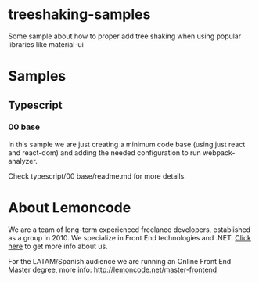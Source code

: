# treeshaking-samples

Some sample about how to proper add tree shaking when using popular libraries like material-ui

# Samples

## Typescript

### 00 base

In this sample we are just creating a minimum code base (using just react and react-dom) and
adding the needed configuration to run webpack-analyzer.

Check typescript/00 base/readme.md for more details.

# About Lemoncode

We are a team of long-term experienced freelance developers, established as a group in 2010.
We specialize in Front End technologies and .NET. [Click here](http://lemoncode.net/services/en/#en-home) to get more info about us.

For the LATAM/Spanish audience we are running an Online Front End Master degree, more info: http://lemoncode.net/master-frontend
